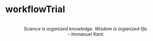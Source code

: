 # workflowTrial
<!-- QUOTE:START -->
<p align="center"><br><i>Science is organized knowledge. Wisdom is organized life.</i><br><i>– Immanuel Kant.</i><br></p>
<!-- QUOTE:END -->

